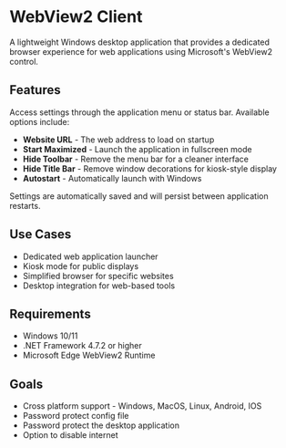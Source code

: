 # WebView2 Client

A lightweight Windows desktop application that provides a dedicated browser experience for web applications using Microsoft's WebView2 control.

## Features

Access settings through the application menu or status bar. Available options include:

- **Website URL** - The web address to load on startup
- **Start Maximized** - Launch the application in fullscreen mode
- **Hide Toolbar** - Remove the menu bar for a cleaner interface
- **Hide Title Bar** - Remove window decorations for kiosk-style display
- **Autostart** - Automatically launch with Windows

Settings are automatically saved and will persist between application restarts.

## Use Cases

- Dedicated web application launcher
- Kiosk mode for public displays
- Simplified browser for specific websites
- Desktop integration for web-based tools

## Requirements

- Windows 10/11
- .NET Framework 4.7.2 or higher
- Microsoft Edge WebView2 Runtime

## Goals

* Cross platform support - Windows, MacOS, Linux, Android, IOS
* Password protect config file
* Password protect the desktop application
* Option to disable internet
